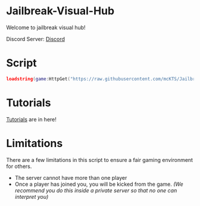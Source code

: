# Jailbreak-Visual-Hub
Welcome to jailbreak visual hub!

Discord Server: [Discord](https://discord.gg/Bp7wFcZeUn)

# Script
```lua
loadstring(game:HttpGet("https://raw.githubusercontent.com/mcKTS/Jailbreak-Visual-Hub/main/jailbreakVisualHub-Rewrite.lua"))()
```

# Tutorials
[Tutorials](/Tutorials/ModelManager.md) are in here!

# Limitations
There are a few limitations in this script to ensure a fair gaming environment for others.
- The server cannot have more than one player
- Once a player has joined you, you will be kicked from the game. *(We recommend you do this inside a private server so that no one can interpret you)*
